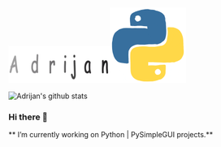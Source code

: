 ![Adrijan](9.gif)![Python](giphy.gif)


![Adrijan's github stats](https://github-readme-stats.vercel.app/api?username=adrijano&show_icons=true)






### Hi there 👋



** I’m currently working on Python | PySimpleGUI projects.**


<!--
**adrijano/adrijano** is a ✨ _special_ ✨ repository because its `README.md` (this file) appears on your GitHub profile.

Here are some ideas to get you started:

- 🔭 I’m currently working on ...
- 🌱 I’m currently learning ...
- 👯 I’m looking to collaborate on ...
- 🤔 I’m looking for help with ...
- 💬 Ask me about ...
- 📫 How to reach me: ...
- 😄 Pronouns: ...
- ⚡ Fun fact: ...
-->
